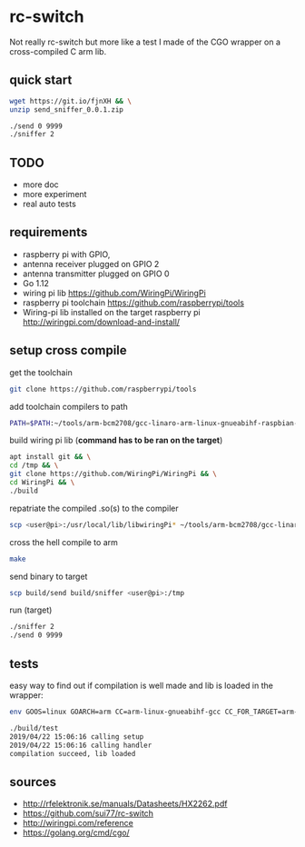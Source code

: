 # rc-switch
Not really rc-switch but more like a test I made of the CGO wrapper on a cross-compiled C arm lib.
## quick start
```bash
wget https://git.io/fjnXH && \
unzip send_sniffer_0.0.1.zip
```
```bash
./send 0 9999
./sniffer 2
```
## TODO
- more doc
- more experiment
- real auto tests
## requirements
- raspberry pi with GPIO,
- antenna receiver plugged on GPIO 2
- antenna transmitter plugged on GPIO 0
- Go 1.12
- wiring pi lib https://github.com/WiringPi/WiringPi
- raspberry pi toolchain https://github.com/raspberrypi/tools
- Wiring-pi lib installed on the target raspberry pi http://wiringpi.com/download-and-install/
## setup cross compile
get the toolchain
```bash
git clone https://github.com/raspberrypi/tools
```
add toolchain compilers to path
```bash
PATH=$PATH:~/tools/arm-bcm2708/gcc-linaro-arm-linux-gnueabihf-raspbian-x64/bin/
```
build wiring pi lib (**command has to be ran on the target**)
```bash
apt install git && \
cd /tmp && \
git clone https://github.com/WiringPi/WiringPi && \
cd WiringPi && \
./build
```
repatriate the compiled .so(s) to the compiler
```bash
scp <user@pi>:/usr/local/lib/libwiringPi* ~/tools/arm-bcm2708/gcc-linaro-arm-linux-gnueabihf-raspbian-x64/arm-linux-gnueabihf/lib/
```
cross the hell compile to arm
```bash
make
```
send binary to target
```bash
scp build/send build/sniffer <user@pi>:/tmp
```
run (target)
```bash
./sniffer 2
./send 0 9999
```
## tests
easy way to find out if compilation is well made and lib is loaded in the wrapper:
```bash
env GOOS=linux GOARCH=arm CC=arm-linux-gnueabihf-gcc CC_FOR_TARGET=arm-linux-gnueabihf-gcc CGO_ENABLED=1 go build -i -v -o build/test tests/testCompilation.go
```
```bash
./build/test 
2019/04/22 15:06:16 calling setup
2019/04/22 15:06:16 calling handler
compilation succeed, lib loaded
```

## sources
- http://rfelektronik.se/manuals/Datasheets/HX2262.pdf
- https://github.com/sui77/rc-switch
- http://wiringpi.com/reference
- https://golang.org/cmd/cgo/